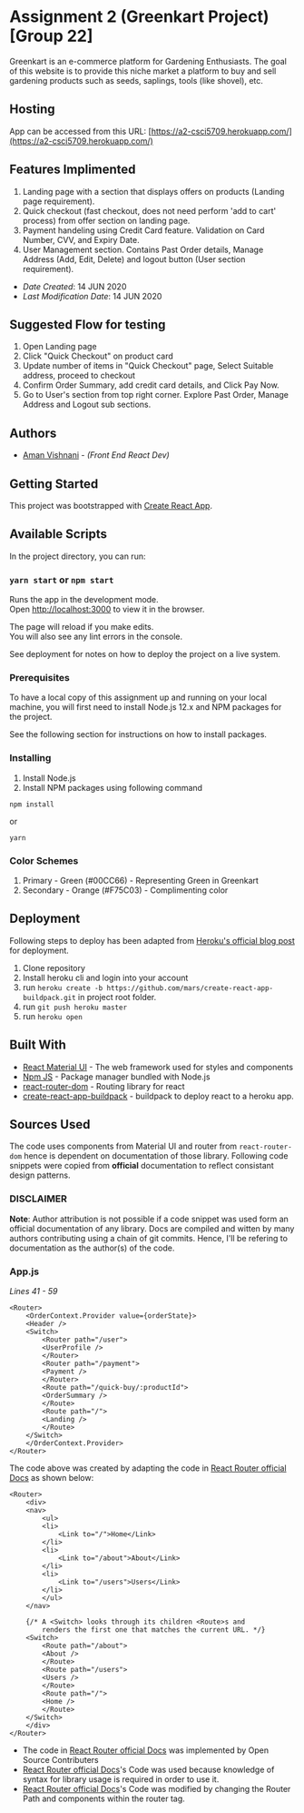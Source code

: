 <!--- The following README.md sample file was adapted from https://gist.github.com/PurpleBooth/109311bb0361f32d87a2#file-readme-template-md by Gabriella Mosquera for academic use ---> 
<!--- You may delete any comments in this sample README.md file. If needing to use as a .txt file then simply delete all comments, edit as needed, and save as a README.txt file --->

# Assignment 2 (Greenkart Project) [Group 22]

Greenkart is an e-commerce platform for Gardening Enthusiasts. The goal of this website is to provide this niche market a platform to buy and sell gardening products such as seeds, saplings, tools (like shovel), etc.

## Hosting
App can be accessed from this URL: [https://a2-csci5709.herokuapp.com/](https://a2-csci5709.herokuapp.com/)

## Features Implimented
1. Landing page with a section that displays offers on products (Landing page requirement).
2. Quick checkout (fast checkout, does not need perform 'add to cart' process) from offer section on landing page.
3. Payment handeling using Credit Card feature. Validation on Card Number, CVV, and Expiry Date.
4. User Management section. Contains Past Order details, Manage Address (Add, Edit, Delete) and logout button (User section requirement).

* *Date Created*: 14 JUN 2020
* *Last Modification Date*: 14 JUN 2020

## Suggested Flow for testing

1. Open Landing page
2. Click "Quick Checkout" on product card
3. Update number of items in "Quick Checkout" page, Select Suitable address, proceed to checkout
4. Confirm Order Summary, add credit card details, and Click Pay Now.
5. Go to User's section from top right corner. Explore Past Order, Manage Address and Logout sub sections.

## Authors

* [Aman Vishnani](aman.vishnani@dal.ca) - *(Front End React Dev)*

## Getting Started

This project was bootstrapped with [Create React App](https://github.com/facebook/create-react-app).

## Available Scripts

In the project directory, you can run:

### `yarn start` or `npm start`

Runs the app in the development mode.<br />
Open [http://localhost:3000](http://localhost:3000) to view it in the browser.

The page will reload if you make edits.<br />
You will also see any lint errors in the console.

See deployment for notes on how to deploy the project on a live system.

### Prerequisites

To have a local copy of this assignment up and running on your local machine, you will first need to install Node.js 12.x and NPM packages for the project.

See the following section for instructions on how to install packages.

### Installing

1. Install Node.js 
2. Install NPM packages using following command

```
npm install

```
or
```
yarn 

```

### Color Schemes

1. Primary - Green (#00CC66) - Representing Green in Greenkart
2. Secondary - Orange (#F75C03) - Complimenting color


## Deployment

Following steps to deploy has been adapted from [Heroku's official blog post](https://blog.heroku.com/deploying-react-with-zero-configuration) for deployment.
1. Clone repository
2. Install heroku cli and login into your account
3. run `heroku create -b https://github.com/mars/create-react-app-buildpack.git` in project root folder.
4. run `git push heroku master`
5. run `heroku open`


## Built With

<!--- Provide a list of the frameworks used to build this application, your list should include the name of the framework used, the url where the framework is available for download and what the framework was used for, see the example below --->

* [React Material UI](http://material-ui.com/) - The web framework used for styles and components
* [Npm JS](https://www.npmjs.com/) - Package manager bundled with Node.js
* [react-router-dom](https://github.com/ReactTraining/react-router/tree/master/packages/react-router-dom) - Routing library for react
* [create-react-app-buildpack](https://github.com/mars/create-react-app-buildpack#usage) - buildpack to deploy react to a heroku app.

## Sources Used

The code uses components from Material UI and router from `react-router-dom` hence is dependent on documentation of those library.
Following code snippets were copied from **official** documentation to reflect consistant design patterns.

### DISCLAIMER
**Note**: Author attribution is not possible if a code snippet was used form an official documentation of any library. Docs are compiled and witten by many authors contributing using a chain of git commits. Hence, I'll be refering to documentation as the author(s) of the code.

### App.js

*Lines 41 - 59*

```
<Router>
    <OrderContext.Provider value={orderState}>
    <Header />
    <Switch>
        <Router path="/user">
        <UserProfile />
        </Router>
        <Router path="/payment">
        <Payment />
        </Router>
        <Route path="/quick-buy/:productId">
        <OrderSummary />
        </Route>
        <Route path="/">
        <Landing />
        </Route>
    </Switch>
    </OrderContext.Provider>
</Router>

```

The code above was created by adapting the code in [React Router official Docs](https://reacttraining.com/react-router/web/guides/quick-start) as shown below: 

```
<Router>
    <div>
    <nav>
        <ul>
        <li>
            <Link to="/">Home</Link>
        </li>
        <li>
            <Link to="/about">About</Link>
        </li>
        <li>
            <Link to="/users">Users</Link>
        </li>
        </ul>
    </nav>

    {/* A <Switch> looks through its children <Route>s and
        renders the first one that matches the current URL. */}
    <Switch>
        <Route path="/about">
        <About />
        </Route>
        <Route path="/users">
        <Users />
        </Route>
        <Route path="/">
        <Home />
        </Route>
    </Switch>
    </div>
</Router>
```

- The code in [React Router official Docs](https://reacttraining.com/react-router/web/guides/quick-start) was implemented by Open Source Contributers
- [React Router official Docs](https://reacttraining.com/react-router/web/guides/quick-start)'s Code was used because knowledge of syntax for library usage is required in order to use it.
- [React Router official Docs](https://reacttraining.com/react-router/web/guides/quick-start)'s Code was modified by changing the Router Path and components within the router tag.
